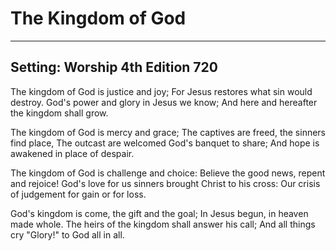 # The Kingdom of God

***

## Setting: Worship 4th Edition 720

The kingdom of God is justice and joy;
For Jesus restores what sin would destroy.
God's power and glory in Jesus we know;
And here and hereafter the kingdom shall grow.

The kingdom of God is mercy and grace;
The captives are freed, the sinners find place,
The outcast are welcomed God's banquet to share;
And hope is awakened in place of despair.

The kingdom of God is challenge and choice:
Believe the good news, repent and rejoice!
God's love for us sinners brought Christ to his cross:
Our crisis of judgement for gain or for loss.

God's kingdom is come, the gift and the goal;
In Jesus begun, in heaven made whole.
The heirs of the kingdom shall answer his call;
And all things cry "Glory!" to God all in all.